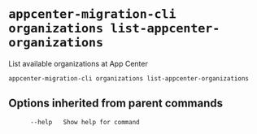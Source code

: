 # `appcenter-migration-cli organizations list-appcenter-organizations`

List available organizations at App Center

```plaintext
appcenter-migration-cli organizations list-appcenter-organizations
```

## Options inherited from parent commands

```plaintext
      --help   Show help for command
```
